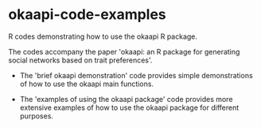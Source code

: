 # okaapi-code-examples

R codes demonstrating how to use the okaapi R package.

The codes accompany the paper 'okaapi: an R package for generating social networks based on trait preferences'.

- The 'brief okaapi demonstration' code provides simple demonstrations of how to use the okaapi main functions.

- The 'examples of using the okaapi package' code provides more extensive examples of how to use the okaapi package for different purposes.
